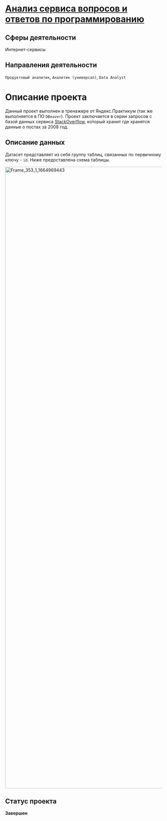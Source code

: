 # [Анализ сервиса вопросов и ответов по программированию](https://github.com/BlackAkcel/Yandex.Praktikum/blob/main/Analysis%20of%20the%20Programming%20questions%20and%20answers%20service/sql_project_2.sql)
## Сферы деятельности
Интернет-сервисы
## Направления деятельности
`Продуктовый аналитик`, `Аналитик (универсал)`, `Data Analyst`
# Описание проекта
Данный проект выполнен в тренажере от Яндекс.Практикум (так же выполняется в ПО `DBeaver`). Проект заключается в серии запросов с базой данных сервиса [StackOverflow](https://stackoverflow.com/), который хранит где хранятся данные о постах за 2008 год.

## Описание данных

Датасет представляет из себя группу таблиц, связанных по первичному ключу - `id`. Ниже предоставлена схема таблицы. 

<img width="2000" alt="Frame_353_1_1664969443" src="https://github.com/BlackAkcel/Yandex.Praktikum/assets/121026503/4478544e-d621-4083-b386-c65549984b1b">

## Статус проекта
**Завершен**
